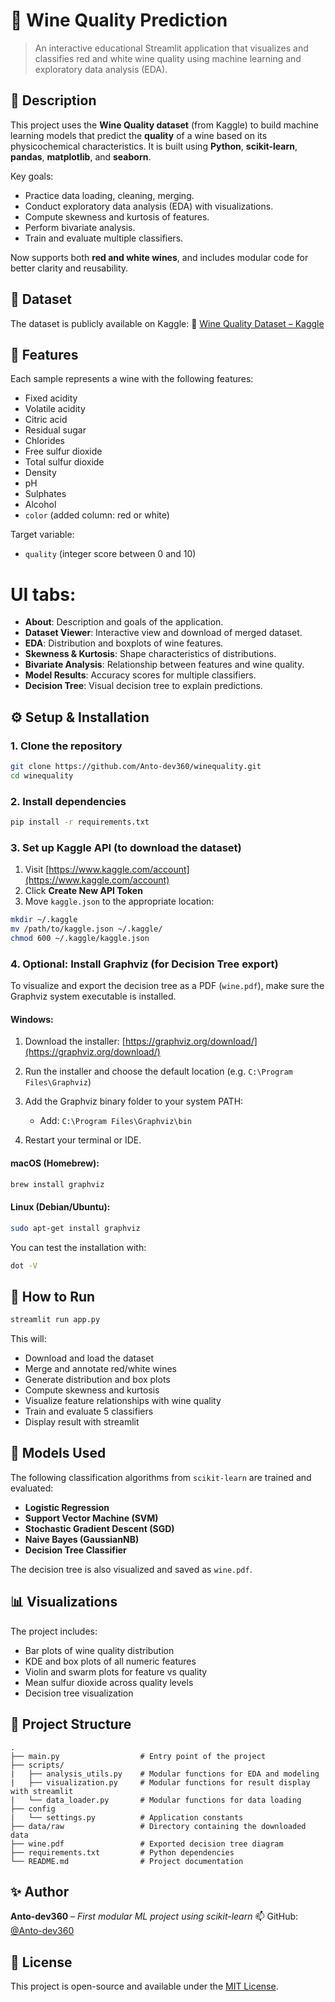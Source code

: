 # 🍷 Wine Quality Prediction

> An interactive educational Streamlit application that visualizes and classifies red and white wine quality using machine learning and exploratory data analysis (EDA).

## 📌 Description

This project uses the **Wine Quality dataset** (from Kaggle) to build machine learning models that predict the **quality** of a wine based on its physicochemical characteristics. It is built using **Python**, **scikit-learn**, **pandas**, **matplotlib**, and **seaborn**.

Key goals:

- Practice data loading, cleaning, merging.
- Conduct exploratory data analysis (EDA) with visualizations.
- Compute skewness and kurtosis of features.
- Perform bivariate analysis.
- Train and evaluate multiple classifiers.

Now supports both **red and white wines**, and includes modular code for better clarity and reusability.

## 📁 Dataset

The dataset is publicly available on Kaggle:
🔗 [Wine Quality Dataset – Kaggle](https://www.kaggle.com/datasets/brendan45774/wine-quality/)

## 🧪 Features

Each sample represents a wine with the following features:

- Fixed acidity
- Volatile acidity
- Citric acid
- Residual sugar
- Chlorides
- Free sulfur dioxide
- Total sulfur dioxide
- Density
- pH
- Sulphates
- Alcohol
- `color` (added column: red or white)

Target variable:

- `quality` (integer score between 0 and 10)

# UI tabs:
- **About**: Description and goals of the application.
- **Dataset Viewer**: Interactive view and download of merged dataset.
- **EDA**: Distribution and boxplots of wine features.
- **Skewness & Kurtosis**: Shape characteristics of distributions.
- **Bivariate Analysis**: Relationship between features and wine quality.
- **Model Results**: Accuracy scores for multiple classifiers.
- **Decision Tree**: Visual decision tree to explain predictions.

## ⚙️ Setup & Installation

### 1. Clone the repository

```bash
git clone https://github.com/Anto-dev360/winequality.git
cd winequality
```

### 2. Install dependencies

```bash
pip install -r requirements.txt
```

### 3. Set up Kaggle API (to download the dataset)

1. Visit [https://www.kaggle.com/account](https://www.kaggle.com/account)
2. Click **Create New API Token**
3. Move `kaggle.json` to the appropriate location:

```bash
mkdir ~/.kaggle
mv /path/to/kaggle.json ~/.kaggle/
chmod 600 ~/.kaggle/kaggle.json
```

### 4. Optional: Install Graphviz (for Decision Tree export)

To visualize and export the decision tree as a PDF (`wine.pdf`), make sure the Graphviz system executable is installed.

#### Windows:
1. Download the installer: [https://graphviz.org/download/](https://graphviz.org/download/)
2. Run the installer and choose the default location (e.g. `C:\Program Files\Graphviz`)
3. Add the Graphviz binary folder to your system PATH:
    - Add: `C:\Program Files\Graphviz\bin`

4. Restart your terminal or IDE.

#### macOS (Homebrew):
```bash
brew install graphviz
```

#### Linux (Debian/Ubuntu):
```bash
sudo apt-get install graphviz
```

You can test the installation with:
```bash
dot -V
```

## 🚀 How to Run

```bash
streamlit run app.py
```

This will:
- Download and load the dataset
- Merge and annotate red/white wines
- Generate distribution and box plots
- Compute skewness and kurtosis
- Visualize feature relationships with wine quality
- Train and evaluate 5 classifiers
- Display result with streamlit

## 🧠 Models Used

The following classification algorithms from `scikit-learn` are trained and evaluated:

- **Logistic Regression**
- **Support Vector Machine (SVM)**
- **Stochastic Gradient Descent (SGD)**
- **Naive Bayes (GaussianNB)**
- **Decision Tree Classifier**

The decision tree is also visualized and saved as `wine.pdf`.

## 📊 Visualizations

The project includes:
- Bar plots of wine quality distribution
- KDE and box plots of all numeric features
- Violin and swarm plots for feature vs quality
- Mean sulfur dioxide across quality levels
- Decision tree visualization

## 📂 Project Structure

```
.
├── main.py                  # Entry point of the project
├── scripts/
|   ├── analysis_utils.py    # Modular functions for EDA and modeling
|   ├── visualization.py     # Modular functions for result display with streamlit
|   └── data_loader.py       # Modular functions for data loading
├── config
|   └── settings.py          # Application constants
├── data/raw                 # Directory containing the downloaded data
├── wine.pdf                 # Exported decision tree diagram
├── requirements.txt         # Python dependencies
└── README.md                # Project documentation
```

## ✨ Author

**Anto-dev360** – _First modular ML project using scikit-learn_
📫 GitHub: [@Anto-dev360](https://github.com/Anto-dev360)

## 📘 License

This project is open-source and available under the [MIT License](LICENSE).